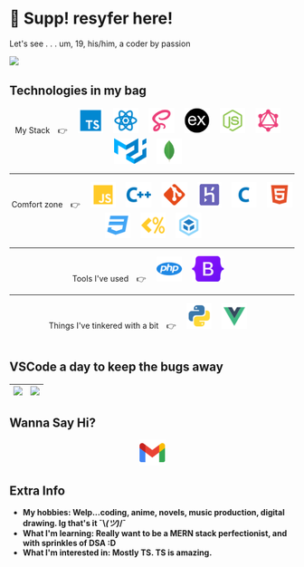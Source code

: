 # 👋 Supp! resyfer here!</i>
<!-- ![visitors](https://visitor-badge.glitch.me/badge?page_id=resyfer.resyfer) -->

Let's see . . . um, 19, his/him, a coder by passion
<br>

<img src="https://activity-graph.herokuapp.com/graph?username=resyfer&theme=react-dark&line=4722df&color=efefef&bg_color=2A2D32&custom_title=Me%20Doing%20What%20I%20Do&hide_border=true" />

## Technologies in my bag

<div align="center" width=80%>
My Stack&emsp;👉&emsp;
<code><img title="TypeScript (TS)" height="45" src="./img/typescript.svg"></code>&emsp;
<code><img title="React" height="45" src="./img/reactjs.svg"></code>&emsp;
<code><img title="Syntactically Awesome Style Sheets (Sass)" height="45" src="./img/sass.svg"></code>&emsp;
<code><img title="Express" height="45" src="./img/express.svg"></code>&emsp;
<code><img title="NodeJS" height="45" src="./img/nodejs.svg"></code>&emsp;
<code><img title="GraphQL & Apollo" height="45" src="./img/graphql.svg"></code>&emsp;
<code><img title="Material UI" height="45" src="./img/materialui.svg"></code>&emsp;
<code><img title="MongoDB" height="45" src="./img/mongodb.svg"></code>&emsp;
</div>
<hr>
<div align="center" width=80%>
Comfort zone&emsp;👉&emsp;
<code><img title="JavaScript (JS)" height="45" src="./img/javascript.svg"></code>&emsp;
<code><img title="C++ 17" height="45" src="./img/cpp.svg"></code>&emsp;
<code><img title="Git" height="45" src="./img/git.svg"></code>&emsp;
<code><img title="Heroku" height="45" src="./img/heroku.svg"></code>&emsp;
<code><img title="C (11)" height="45" src="./img/c.svg"></code>&emsp;
<code><img title="HTML 5" height="45" src="./img/html.svg"></code>&emsp;
<code><img title="CSS 3" height="45" src="./img/css.svg"></code>&emsp;
<code><img title="EJS" height="45" src="./img/ejs.svg"></code>&emsp;
<code><img title="Webpack" height="45" src="./img/webpack.svg"></code>&emsp;
</div>
<hr>
<div align="center" width=80%>
Tools I've used&emsp;👉&emsp;
<code><img title="PHP" height="45" src="./img/php.svg"></code>&emsp;
<code><img title="Bootstrap 5" height="45" src="./img/bootstrap5.svg"></code>&emsp;
</div>
<hr>
<div align="center" width=80%>
Things I've tinkered with a bit&emsp;👉&emsp;
<code><img title="Python" height="45" src="./img/python.svg"></code>&emsp;
<code><img title="Vue" height="45" src="./img/vue.svg"></code>&emsp;
</div>
<br>

## VSCode a day to keep the bugs away

<div align="center" width=100%>
  
  | <img height="150" src="https://github-readme-stats.vercel.app/api/top-langs/?username=resyfer&theme=synthwave&layout=compact"> | <img height="150" src="https://github-readme-stats.vercel.app/api?username=resyfer&count_private=t&hide=stars&theme=synthwave"> |
  |---|---|

</div>

## Wanna Say Hi?

<div align="center" width=80%>
<a title="Gmail" href="https://mail.google.com/mail/u/0/?view=cm&fs=1&to=resyfer.dev@gmail.com&tf=1"><img height="45" src="./img/gmail.svg"></a>
</div>

## Extra Info

- <strong>My hobbies</hobbies>: Welp...coding, anime, novels, music production, digital drawing. Ig that's it ¯\\_(ツ)_/¯
- <strong>What I'm learning</strong>: Really want to be a MERN stack perfectionist, and with sprinkles of DSA :D
- <strong>What I'm interested in</strong>: Mostly TS. TS is amazing.
